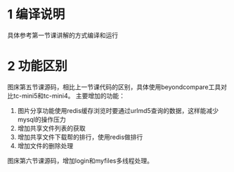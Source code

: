 # 1 编译说明
具体参考第一节课讲解的方式编译和运行
 
# 2 功能区别


图床第五节课源码，相比上一节课代码的区别，具体使用beyondcompare工具对比tc-mini5和tc-mini4。
主要增加的功能：
1. 图片分享功能使用redis缓存浏览时要通过urlmd5查询的数据，这样能减少mysql的操作压力
2. 增加共享文件列表的获取
3. 增加共享文件下载帮的排行，使用redis做排行
4. 增加文件的删除处理

图床第六节课源码，增加login和myfiles多线程处理。